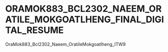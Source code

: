 # ORAMOK883_BCL2302_NAEEM_ORATILE_MOKGOATLHENG_FINAL_DIGITAL_RESUME
OraMok883_Bcl2302_Naeem_OratileMokgoatlheng_ITW9
